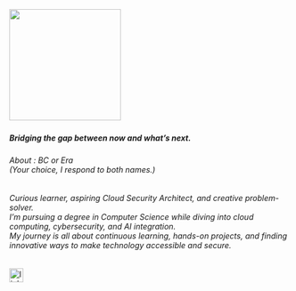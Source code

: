<div align="left">
  <img height="200" src="https://media.licdn.com/dms/image/v2/C5616AQE1PLutWRuDJQ/profile-displaybackgroundimage-shrink_350_1400/profile-displaybackgroundimage-shrink_350_1400/0/1517376961730?e=1743033600&v=beta&t=sCa0AeU9SMUtl_25Grd_Tt0iq3edAsPf_V8Itaj3rco"  />
</div>

###

<h5 align="left">Bridging the gap between now and what’s next.</h5>

###

<h6 align="left">About : BC or Era <br>(Your choice, I respond to both names.)<br><br><br>Curious learner, aspiring Cloud Security Architect, and creative problem-solver.<br>I’m pursuing a degree in Computer Science while diving into cloud computing, cybersecurity, and AI integration. <br>My journey is all about continuous learning, hands-on projects, and finding innovative ways to make technology accessible and secure.</h6>

###

<div align="left">
  <img src="https://img.shields.io/static/v1?message=LinkedIn&logo=linkedin&label=&color=0077B5&logoColor=white&labelColor=&style=for-the-badge" height="25" alt="linkedin logo"  />
</div>

###
